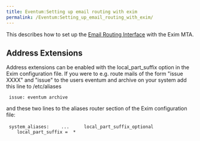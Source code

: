 ```yaml
---
title: Eventum:Setting up email routing with exim
permalink: /Eventum:Setting_up_email_routing_with_exim/
---
```


This describes how to set up the [Email Routing Interface](/Eventum:Email_Routing_Interface "wikilink") with the Exim MTA.

Address Extensions
------------------

Address extensions can be enabled with the local_part_suffix option in the Exim configuration file. If you were to e.g. route mails of the form "issue XXXX" and "issue" to the users eventum and archive on your system add this line to /etc/aliases

` issue: eventum archive`

and these two lines to the aliases router section of the Exim configuration file:

` system_aliases:`
`    ... `
`    local_part_suffix_optional`
`    local_part_suffix =  *`